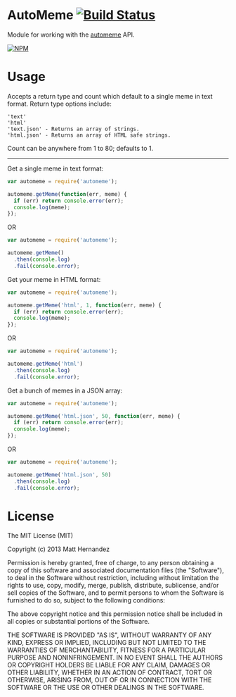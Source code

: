 AutoMeme [![Build Status](https://travis-ci.org/fiveisprime/automeme.png?branch=master)](https://travis-ci.org/fiveisprime/automeme)
========

Module for working with the [automeme](http://api.automeme.net) API.

[![NPM](https://nodei.co/npm/automeme.png)](https://nodei.co/npm/automeme/)

# Usage

Accepts a return type and count which default to a single meme in text format.
Return type options include:

    'text'
    'html'
    'text.json' - Returns an array of strings.
    'html.json' - Returns an array of HTML safe strings.

Count can be anywhere from 1 to 80; defaults to 1.

---

Get a single meme in text format:

```js
var automeme = require('automeme');

automeme.getMeme(function(err, meme) {
  if (err) return console.error(err);
  console.log(meme);
});
```

OR

```js
var automeme = require('automeme');

automeme.getMeme()
  .then(console.log)
  .fail(console.error);
```

Get your meme in HTML format:

```js
var automeme = require('automeme');

automeme.getMeme('html', 1, function(err, meme) {
  if (err) return console.error(err);
  console.log(meme);
});
```

OR

```js
var automeme = require('automeme');

automeme.getMeme('html')
  .then(console.log)
  .fail(console.error);
```

Get a bunch of memes in a JSON array:

```js
var automeme = require('automeme');

automeme.getMeme('html.json', 50, function(err, meme) {
  if (err) return console.error(err);
  console.log(meme);
});
```

OR

```js
var automeme = require('automeme');

automeme.getMeme('html.json', 50)
  .then(console.log)
  .fail(console.error);
```

# License

The MIT License (MIT)

Copyright (c) 2013 Matt Hernandez

Permission is hereby granted, free of charge, to any person obtaining a copy of
this software and associated documentation files (the "Software"), to deal in
the Software without restriction, including without limitation the rights to
use, copy, modify, merge, publish, distribute, sublicense, and/or sell copies of
the Software, and to permit persons to whom the Software is furnished to do so,
subject to the following conditions:

The above copyright notice and this permission notice shall be included in all
copies or substantial portions of the Software.

THE SOFTWARE IS PROVIDED "AS IS", WITHOUT WARRANTY OF ANY KIND, EXPRESS OR
IMPLIED, INCLUDING BUT NOT LIMITED TO THE WARRANTIES OF MERCHANTABILITY, FITNESS
FOR A PARTICULAR PURPOSE AND NONINFRINGEMENT. IN NO EVENT SHALL THE AUTHORS OR
COPYRIGHT HOLDERS BE LIABLE FOR ANY CLAIM, DAMAGES OR OTHER LIABILITY, WHETHER
IN AN ACTION OF CONTRACT, TORT OR OTHERWISE, ARISING FROM, OUT OF OR IN
CONNECTION WITH THE SOFTWARE OR THE USE OR OTHER DEALINGS IN THE SOFTWARE.
